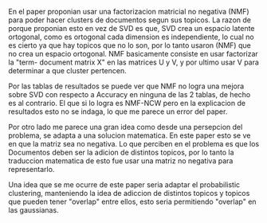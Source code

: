 En el paper proponian usar una factorizacion matricial no negativa (NMF) para poder hacer clusters de documentos segun sus topicos. La razon de porque proponian esto en vez de SVD es que, SVD crea un espacio latente ortogonal, como es ortogonal cada dimension es independiente, lo cual no es cierto ya que hay topicos que no lo son, por lo tanto usaron (NMF) que no crea un espacio ortogonal. NMF basicamente consiste en usar factorizar la "term-
document matrix X" en las matrices U y V, y por ultimo usar V para determinar a que cluster pertencen. 

Por las tablas de resultados se puede ver que NMF no logra una mejora sobre SVD con respecto a Accuracy en ninguna de las 2 tablas, de hecho es al contrario. El que si lo logra es NMF-NCW pero en la explicacion de resultados esto no se indaga, lo que me parece un error del paper.

Por otro lado me parece una gran idea como desde una persepcion del problema, se adapta a una solucion matematica. En este paper esto se ve en que la matriz sea no negativa. Lo que perciben en el problema es que los Documentos deben ser la adicion de distintos topicos, por lo tanto la traduccion matematica de esto fue usar una matriz no negativa para representarlo.  

Una idea que se me ocurre de este paper seria adaptar el probabilistic clustering, manteniendo la idea de adiccion de distintos topicos y topicos que pueden tener "overlap" entre ellos, esto seria permitiendo "overlap" en las gaussianas. 
